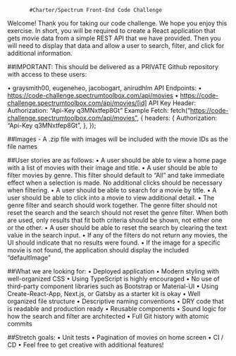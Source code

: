            #Charter/Spectrum Front-End Code Challenge
Welcome! Thank you for taking our code challenge. We hope you enjoy this exercise. In short, you will be required to create 
a React application that gets movie data from a simple REST API that we have provided. Then you will need to display that 
data and allow a user to search, filter, and click for additional information.

##IMPORTANT: This should be delivered as a PRIVATE Github repository with access to these users:

• graysmith00, eugeneheo, jacobogart, anirudhlm
API Endpoints: • https://code-challenge.spectrumtoolbox.com/api/movies
• https://code-challenge.spectrumtoolbox.com/api/movies/[id]
API Key Header: Authorization: “Api-Key q3MNxtfep8Gt”
Example Fetch:
fetch(“https://code-challenge.spectrumtoolbox.com/api/movies”, {
 headers: {
 Authorization: “Api-Key q3MNxtfep8Gt”,
 },
});

##Images - A .zip file with images will be included with the movie IDs as the file names

##User stories are as follows: 
• A user should be able to view a home page with a list of movies with their image and title.
• A user should be able to filter movies by genre. This filter should default to “All” and take immediate effect 
when a selection is made. No additional clicks should be necessary when filtering.
• A user should be able to search for a movie by title. 
• A user should be able to click into a movie to view additional detail. • The genre filter and search should work together. The genre filter should not reset the search and the search should not reset the genre filter. When both are used, only results that fit both criteria should be shown, not either one or the other.
• A user should be able to reset the search by clearing the text value in the search input. 
• If any of the filters do not return any movies, the UI should indicate that no results were found. 
• If the image for a specific movie is not found, the application should display the included “defaultImage”

##What we are looking for:
• Deployed application
• Modern styling with well-organized CSS
• Using TypeScript is highly encouraged
• No use of third-party component libraries such as Bootstrap or Material-UI
• Using Create-React-App, Next.js, or Gatsby as a starter kit is okay
• Well organized file structure
• Descriptive naming conventions
• DRY code that is readable and production ready
• Reusable components
• Sound logic for how the search and filter are architected
• Full Git history with atomic commits


##Stretch goals:
• Unit tests
• Pagination of movies on home screen
• CI / CD
• Feel free to get creative with additional features!
